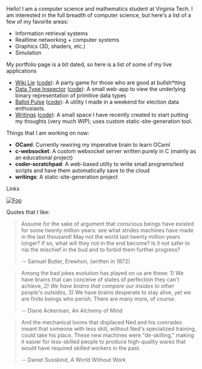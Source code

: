 Hello! I am a computer science and mathematics student at Virginia Tech. I am interested in the full breadth of computer science, but here's a list of a few of my favorite areas:

- Information retrieval systems
- Realtime networking + computer systems
- Graphics (3D, shaders, etc.)
- Simulation

My portfolio page is a bit dated, so here is a list of some of my live applications

- [Wiki Lie](http://wiki-lie.xyz/) ([code](https://github.com/lukedigiovanna/wiki-lie-3)): A party game for those who are good at bullsh*tting
- [Data Type Inspector](https://lukedigiovanna.github.io/data-type-inspector/#unsigned-integer) ([code](https://github.com/lukedigiovanna/data-type-inspector)): A small web-app to view the underlying binary representation of primitive data types
- [Ballot Pulse](https://lukedigiovanna.github.io/ballot-pulse/) ([code](https://github.com/lukedigiovanna/ballot-pulse)): A utility I made in a weekend for election data enthusiasts.
- [Writings](https://lukedigiovanna.github.io/writings/) ([code](https://github.com/lukedigiovanna/writings)): A small space I have recently created to start putting my thoughts (very much WIP); uses custom static-site-generation tool.

Things that I am working on now:

- **OCaml**: Currently rewiring my imperative brain to learn OCaml
- **c-websocket**: A custom websocket server written purely in C (mainly as an educational project)
- **coder-scratchpad**: A web-based utilty to write small programs/test scripts and have them automatically save to the cloud
- **writings**: A static-site-generation project

Links

[![Foo](https://static.vecteezy.com/system/resources/previews/023/986/970/non_2x/linkedin-logo-linkedin-logo-transparent-linkedin-icon-transparent-free-free-png.png)](https://www.linkedin.com/in/luke-digiovanna-848309212/)

Quotes that I like:

> Assume for the sake of argument that conscious beings have existed for some twenty million years: see what strides machines have made in the last thousand! May not the world last twenty million years longer? If so, what will they not in the end become? Is it not safer to nip the mischief in the bud and to forbid them further progress?
> 
> -- Samuel Butler, Erewhon, (written in 1872)

> Among the bad jokes evolution has played on us are these: 1) We have brains that can conceive of states of perfection they can't achieve, _2) We have brains that compare our insides to other people's outsides,_ 3) We have brains desperate to stay alive, yet we are finite beings who perish. There are many more, of course.
>
> -- Diane Ackerman, An Alchemy of Mind

> And the mechanical looms that displaced Ned and his comrades meant that someone with less skill, without Ned's specialized training, could take his place. These new machines were "de-skilling," making it easier for less-skilled people to produce high-quality wares that would have required skilled workers in the past.
>
> -- Daniel Susskind, A World Without Work
